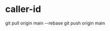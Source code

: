 # caller-id

<!-- Always use this command to push the code to match the exact project code already have in the github repo -->
git pull origin main --rebase
git push origin main



